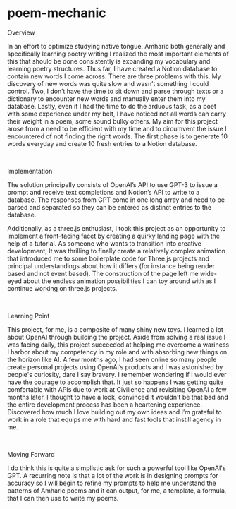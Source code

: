 # poem-mechanic

Overview

In an effort to optimize studying native tongue, Amharic both generally and specifically learning poetry writing I realized the most important elements of this that should be done consistently is expanding my vocabulary and learning poetry structures. Thus far, I have created a Notion database to contain new words I come across. There are three problems with this. My discovery of new words was quite slow and wasn’t something I could control. Two,  I don’t have the time to sit down and parse through texts or a dictionary to encounter new words and manually enter them into my database. Lastly, even if I had the time to do the arduous task, as a poet with some experience under my belt, I have noticed not all words can carry their weight in a poem, some sound bulky others. My aim for this project arose from a need to be efficient with my time and to circumvent the issue I encountered of not finding the right words. The first phase is to generate 10 words everyday and create 10 fresh entries to a Notion database. 

‍

Implementation

The solution principally consists of OpenAI’s API to use GPT-3 to issue a prompt and receive text completions and Notion’s API to write to a database. The responses from GPT come in one long array and need to be parsed and separated so they can be entered as distinct entries to the database. 

Additionally, as a three.js enthusiast, I took this project as an opportunity to implement a front-facing facet by creating a quirky landing page with the help of a tutorial. As someone who wants to transition into creative development, It was thrilling to finally create a relatively complex animation that introduced me to some boilerplate code for Three.js projects and principal understandings about how it differs (for instance being render based and not event based). The construction of the page left me wide-eyed about the endless animation possibilities I can toy around with as I continue working on three.js projects.

‍

Learning Point

This project, for me, is a composite of many shiny new toys. I learned a lot about OpenAI through building the project. Aside from solving a real issue I was facing daily, this project succeeded at helping me overcome a wariness I harbor about my competency in my role and with absorbing new things on the horizon like AI. A few months ago, I had seen online so many people create personal projects using OpenAI’s products and I was astonished by people's curiosity, dare I say bravery. I remember wondering if I would ever have the courage to accomplish that. It just so happens I was getting quite comfortable with APIs due to work at Civilience and revisiting OpenAI a few months later. I thought to have a look, convinced it wouldn't be that bad and the entire development process has been a heartening experience.  Discovered how much I love building out my own ideas and I’m grateful to work in a role that equips me with hard and fast tools that instill agency in me. 

‍

Moving Forward

I do think this is quite a simplistic ask for such a powerful tool like OpenAI's GPT. A recurring note is that a lot of the work is in designing prompts for accuracy so I will begin to refine my prompts to help me understand the patterns of Amharic poems and it can output, for me, a template, a formula, that I can then use to write my poems.
